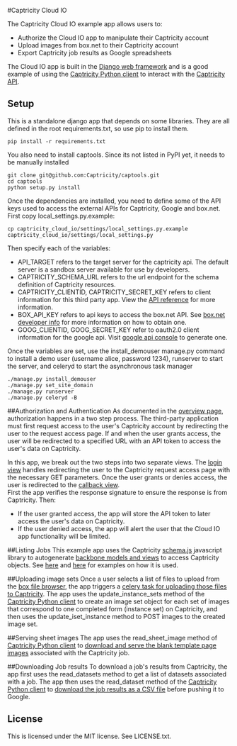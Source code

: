 #Captricity Cloud IO

The Captricity Cloud IO example app allows users to:

* Authorize the Cloud IO app to manipulate their Captricity account
* Upload images from box.net to their Captricity account
* Export Captricity job results as Google spreadsheets

The Cloud IO app is built in the <a href="https://www.djangoproject.com/" target="_blank">Django web framework</a> and is a good example of using the <a href="https://github.com/Captricity/captools">Captricity Python client</a> to interact with the <a href="https://shreddr.captricity.com/developer/">Captricity API</a>.


## Setup
This is a standalone django app that depends on some libraries. They are all defined in the root requirements.txt, so use pip to install them.

    pip install -r requirements.txt

You also need to install captools. Since its not listed in PyPI yet, it needs to be manually installed

    git clone git@github.com:Captricity/captools.git
    cd captools
    python setup.py install

Once the dependencies are installed, you need to define some of the API keys used to access the external APIs for Captricity, Google and box.net.
First copy local_settings.py.example:
    
    cp captricity_cloud_io/settings/local_settings.py.example captricity_cloud_io/settings/local_settings.py

Then specify each of the variables:
- API_TARGET refers to the target server for the captricity api. The default server is a sandbox server available for use by developers.
- CAPTRICITY_SCHEMA_URL refers to the url endpoint for the schema definition of Captricity resources.
- CAPTRICITY_CLIENTID, CAPTRICITY_SECRET_KEY refers to client information for this third party app. View the [API reference](https://shreddr.captricity.com) for more information.
- BOX_API_KEY refers to api keys to access the box.net API. See [box.net developer info](http://developers.box.net/w/page/12923958/Welcome%20to%20the%20Box%20Platform) for more information on how to obtain one.
- GOOG_CLIENTID, GOOG_SECRET_KEY refer to oauth2.0 client information for the google api. Visit [google api console](https://code.google.com/apis/console/b/0/#project:353663790589) to generate one.

Once the variables are set, use the install_demouser manage.py command to install a demo user (username alice, password 1234), runserver to start the server, and celeryd to start the asynchronous task manager

    ./manage.py install_demouser
    ./manage.py set_site_domain
    ./manage.py runserver
    ./manage.py celeryd -B

##Authorization and Authentication
As documented in the <a href="https://shreddr.captricity.com/developer/#authentication">overview page</a>, authorization happens in a two step process. The third-party application must first request access to the user's Captricity account by redirecting the user to the request access page. If and when the user grants access, the user will be redirected to a specified URL with an API token to access the user's data on Captricity.

In this app, we break out the two steps into two separate views. The <a href="https://github.com/captricity/captricity-cloud-io/blob/master/captricity_cloud_io/captricity_cloud_io/views.py#L83">login view</a> handles redirecting the user to the Captricity request access page with the necessary GET parameters. Once the user grants or denies access, the user is redirected to the <a href="https://github.com/captricity/captricity-cloud-io/blob/master/captricity_cloud_io/captricity_cloud_io/views.py#L49">callback view</a>.  
First the app verifies the response signature to ensure the response is from Captricity. Then:

* If the user granted access, the app will store the API token to later access the user's data on Captricity.
* If the user denied access, the app will alert the user that the Cloud IO app functionality will be limited.

##Listing Jobs
This example app uses the Captricity <a href="https://github.com/Captricity/js_example">schema.js</a> javascript library to autogenerate <a href="http://backbonejs.org" target="_blank">backbone models and views</a> to access Captricity objects. See <a href="https://github.com/captricity/captricity-cloud-io/blob/master/captricity_cloud_io/captricity_cloud_io/templates/captricity_cloud_io/boxcap_list.html#L95">here</a> and <a href="https://github.com/captricity/captricity-cloud-io/blob/master/captricity_cloud_io/captricity_cloud_io/templates/captricity_cloud_io/dataset_export.html#L43">here</a> for examples on how it is used.

##Uploading image sets
Once a user selects a list of files to upload from the <a href="https://github.com/captricity/captricity-cloud-io/blob/master/captricity_cloud_io/captricity_cloud_io/templates/captricity_cloud_io/boxcap_list.html">box file browser</a>, the app triggers a <a href="https://github.com/Captricity/captricity-cloud-io/blob/master/captricity_cloud_io/captricity_cloud_io/tasks.py#L27">celery task for uploading those files to Captricity</a>. The app uses the update_instance_sets method of the <a href="https://github.com/Captricity/captools">Captricity Python client</a> to create an image set object for each set of images that correspond to one completed form (instance set) on Captricity, and then uses the update_iset_instance method to POST images to the created image set.

##Serving sheet images
The app uses the read_sheet_image method of <a href="https://github.com/Captricity/captools">Captricity Python client</a> to <a href="https://github.com/captricity/captricity-cloud-io/blob/master/captricity_cloud_io/captricity_cloud_io/views.py#L34">download and serve the blank template page images</a> associated with the Captricity job.

##Downloading Job results
To download a job's results from Captricity, the app first uses the read_datasets method to get a list of datasets associated with a job.  The app then uses the read_dataset method of the <a href="https://github.com/Captricity/captools">Captricity Python client</a> to <a href="https://github.com/captricity/captricity-cloud-io/blob/master/captricity_cloud_io/captricity_cloud_io/tasks.py#L51">download the job results as a CSV file</a> before pushing it to Google.

## License
This is licensed under the MIT license. See LICENSE.txt.
